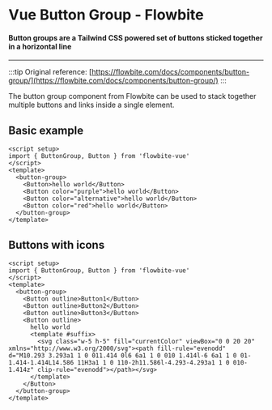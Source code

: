 <script setup>
import ButtonGroupBasicExample from './buttonGroup/examples/ButtonGroupBasicExample.vue';
import ButtonGroupIconExample from './buttonGroup/examples/ButtonGroupIconExample.vue';
</script>

# Vue Button Group - Flowbite

#### Button groups are a Tailwind CSS powered set of buttons sticked together in a horizontal line

---

:::tip
Original reference: [https://flowbite.com/docs/components/button-group/](https://flowbite.com/docs/components/button-group/)
:::

The button group component from Flowbite can be used to stack together multiple buttons and links inside a single element.

## Basic example

<ButtonGroupBasicExample />

```vue
<script setup>
import { ButtonGroup, Button } from 'flowbite-vue'
</script>
<template>
  <button-group>
    <Button>hello world</Button>
    <Button color="purple">hello world</Button>
    <Button color="alternative">hello world</Button>
    <Button color="red">hello world</Button>
  </button-group>
</template>
```

## Buttons with icons

<ButtonGroupIconExample />

```vue
<script setup>
import { ButtonGroup, Button } from 'flowbite-vue'
</script>
<template>
  <button-group>
    <Button outline>Button1</Button>
    <Button outline>Button2</Button>
    <Button outline>Button3</Button>
    <Button outline>
      hello world
      <template #suffix>
        <svg class="w-5 h-5" fill="currentColor" viewBox="0 0 20 20" xmlns="http://www.w3.org/2000/svg"><path fill-rule="evenodd" d="M10.293 3.293a1 1 0 011.414 0l6 6a1 1 0 010 1.414l-6 6a1 1 0 01-1.414-1.414L14.586 11H3a1 1 0 110-2h11.586l-4.293-4.293a1 1 0 010-1.414z" clip-rule="evenodd"></path></svg>
      </template>
    </Button>
  </button-group>
</template>
```
